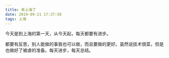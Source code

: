 ```yaml
---
title: 来上海了
date: 2019-09-21 17:37:58
tags: 上海
---
```


今天是到上海的第一天，从今天起，每天都要有进步。



<!--more-->



都要有反思，别人能做的事我也可以做，而且要做的更好。虽然说技术很菜，但是也做好了被虐的准备。每天进步，每天总结。